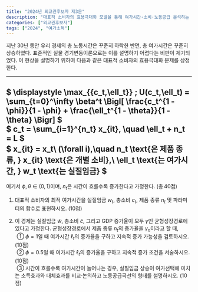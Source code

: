 ```yaml
---
title: "2024년 외교관후보자 제3문"
description: "대표적 소비자의 효용극대화 모델을 통해 여가시간·소비·노동공급 분석하는 문제"
categories: ["외교관후보자"]
tags: ["2024", "여가소득"]
---
```


지난 30년 동안 우리 경제의 총 노동시간은 꾸준히 하락한 반면, 총 여가시간은 꾸준히 상승하였다. 표준적인 실물 경기변동이론으로는 이를 설명하기 어렵다는 비판이 제기되었다. 이 현상을 설명하기 위하여 다음과 같은 대표적 소비자의 효용극대화 문제를 상정한다.

---
$ \displaystyle \max_{\{c_t,\ell_t\}} \; U(c_t,\ell_t) = \sum_{t=0}^\infty \beta^t \Bigl[ \frac{c_t^{1 - \phi}}{1 - \phi} + \frac{\ell_t^{1 - \theta}}{1 - \theta} \Bigr] $  
$ c_t = \sum_{i=1}^{n_t} x_{it}, \quad \ell_t + n_t = L $  
$ x_{it} = x_t\ (\forall i),\quad n_t \text{은 제품 종류, } x_{it} \text{은 개별 소비},\ \ell_t \text{는 여가시간, } w_t \text{는 실질임금} $
---

여기서 $\phi,\theta\in(0,1)$이며, $n_t$은 시간이 흐를수록 증가한다고 가정한다. (총 40점)

1) 대표적 소비자의 최적 여가시간을 실질임금 $w_t$, 총소비 $c_t$, 제품 종류 $n_t$ 및 파라미터의 함수로 표현하시오. (10점)

2) 이 경제는 실질임금 $\tilde w$, 총소비 $\tilde c$, 그리고 GDP 증가율이 모두 $\gamma$인 균형성장경로에 있다고 가정한다. 균형성장경로에서 제품 종류 $n_t$의 증가율을 $\gamma_n$이라고 할 때,  
  ① $\phi=1$일 때 여가시간 $\ell_t$의 증가율을 구하고 지속적 증가 가능성을 검토하시오. (10점)  
  ② $\phi=0.5$일 때 여가시간 $\ell_t$의 증가율을 구하고 지속적 증가 조건을 서술하시오. (10점)  
  ③ 시간이 흐를수록 여가시간이 늘어나는 경우, 실질임금 상승이 여가선택에 미치는 소득효과와 대체효과를 비교·논의하고 노동공급곡선의 형태를 설명하시오. (10점)
